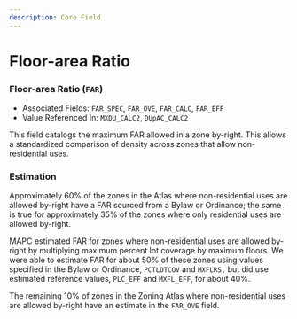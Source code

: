 ```yaml
---
description: Core Field
---
```


# Floor-area Ratio

### Floor-area Ratio \(`FAR`\) 

* Associated Fields: `FAR_SPEC`, `FAR_OVE`, `FAR_CALC`, `FAR_EFF` 
* Value Referenced In: `MXDU_CALC2`, `DUpAC_CALC2` 

This field catalogs the maximum FAR allowed in a zone by-right. This allows a standardized comparison of density across zones that allow non-residential uses.  

### Estimation

Approximately 60% of the zones in the Atlas where non-residential uses are allowed by-right have a FAR sourced from a Bylaw or Ordinance; the same is true for approximately 35% of the zones where only residential uses are allowed by-right.

MAPC estimated FAR for zones where non-residential uses are allowed by-right by multiplying maximum percent lot coverage by maximum floors. We were able to estimate FAR for about 50% of these zones using values specified in the Bylaw or Ordinance, `PCTLOTCOV` and `MXFLRS,` but did use estimated reference values, `PLC_EFF` and `MXFL_EFF`, for about 40%. 

The remaining 10% of zones in the Zoning Atlas where non-residential uses are allowed by-right have an estimate in the `FAR_OVE` field.      

